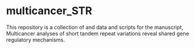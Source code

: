 # multicancer_STR
This repository is a collection of and data and scripts for the manuscript, Multicancer analyses of short tandem repeat
variations reveal shared gene regulatory mechanisms.
